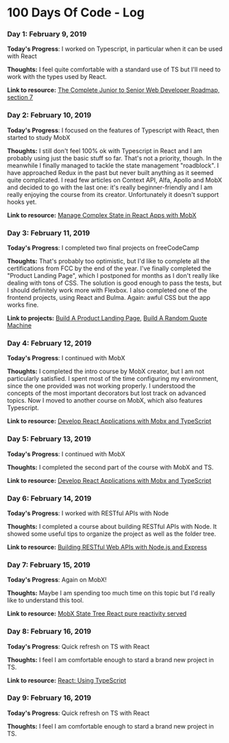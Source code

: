 # 100 Days Of Code - Log

### Day 1: February 9, 2019 

**Today's Progress**: I worked on Typescript, in particular when it can be used with React

**Thoughts:** I feel quite comfortable with a standard use of TS but I'll need to work with the types used by React.

**Link to resource:** [The Complete Junior to Senior Web Developer Roadmap, section 7](https://www.udemy.com/the-complete-junior-to-senior-web-developer-roadmap/)

### Day 2: February 10, 2019 

**Today's Progress**: I focused on the features of Typescript with React, then started to study MobX

**Thoughts:** I still don't feel 100% ok with Typescript in React and I am probably using just the basic stuff so far. That's not a priority, though. In the meanwhile I finally managed to tackle the state management "roadblock". I have approached Redux in the past but never built anything as it seemed quite complicated. I read few articles on Context API, Alfa, Apollo and MobX and decided to go with the last one: it's really beginner-friendly and I am really enjoying the course from its creator. Unfortunately it doesn't support hooks yet.

**Link to resource:** [Manage Complex State in React Apps with MobX](https://egghead.io/courses/manage-complex-state-in-react-apps-with-mobx)

### Day 3: February 11, 2019 

**Today's Progress**: I completed two final projects on freeCodeCamp

**Thoughts:** That's probably too optimistic, but I'd like to complete all the certifications from FCC by the end of the year. I've finally completed the "Product Landing Page", which I postponed for months as I don't really like dealing with tons of CSS. The solution is good enough to pass the tests, but I should definitely work more with Flexbox. I also completed one of the frontend projects, using React and Bulma. Again: awful CSS but the app works fine.

**Link to projects:** 
[Build A Product Landing Page](https://codepen.io/kuro1988/full/JvmWda), [Build A Random Quote Machine](https://codepen.io/kuro1988/full/zeWjQV)

### Day 4: February 12, 2019 

**Today's Progress**: I continued with MobX

**Thoughts:** I completed the intro course by MobX creator, but I am not particularly satisfied. I spent most of the time configuring my environment, since the one provided was not working properly. I understood the concepts of the most important decorators but lost track on advanced topics. Now I moved to another course on MobX, which also features Typescript. 

**Link to resource:** [Develop React Applications with Mobx and TypeScript](https://egghead.io/courses/develop-react-applications-with-mobx-and-typescriptx)

### Day 5: February 13, 2019 

**Today's Progress**: I continued with MobX

**Thoughts:** I completed the second part of the course with MobX and TS.

**Link to resource:** [Develop React Applications with Mobx and TypeScript](https://egghead.io/courses/develop-react-applications-with-mobx-and-typescriptx)

### Day 6: February 14, 2019 

**Today's Progress**: I worked with RESTful APIs with Node

**Thoughts:** I completed a course about building RESTful APIs with Node. It showed some useful tips to organize the project as well as the folder tree.

**Link to resource:** [Building RESTful Web APIs with Node.js and Express](https://www.linkedin.com/learning/building-restful-web-apis-with-node-js-and-express)

### Day 7: February 15, 2019 

**Today's Progress**: Again on MobX!

**Thoughts:** Maybe I am spending too much time on this topic but I'd really like to understand this tool.

**Link to resource:** [MobX State Tree React pure reactivity served](https://www.youtube.com/watch?v=HS9revHrNRI&t=&fbclid=IwAR3WFm0MBhvWC2YkXaLgJRpiDhQKfNBLUBJv9pMBZxkn9o9sc79y9zzxJAU)

### Day 8: February 16, 2019 

**Today's Progress**: Quick refresh on TS with React

**Thoughts:** I feel I am comfortable enough to stard a brand new project in TS.

**Link to resource:** [React: Using TypeScript](https://www.linkedin.com/learning/react-using-typescript)

### Day 9: February 16, 2019 

**Today's Progress**: Quick refresh on TS with React

**Thoughts:** I feel I am comfortable enough to stard a brand new project in TS.

